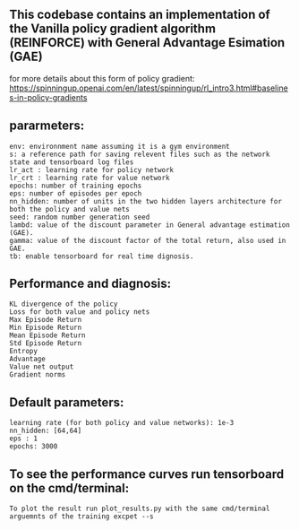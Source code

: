 ## This codebase contains an implementation of the Vanilla policy gradient algorithm (REINFORCE) with General Advantage Esimation (GAE)
for more details about this form of policy gradient: 
https://spinningup.openai.com/en/latest/spinningup/rl_intro3.html#baselines-in-policy-gradients

## pararmeters:
    env: environnment name assuming it is a gym environment
    s: a reference path for saving relevent files such as the network state and tensorboard log files
    lr_act : learning rate for policy network
    lr_crt : learning rate for value network
    epochs: number of training epochs
    eps: number of episodes per epoch
    nn_hidden: number of units in the two hidden layers architecture for both the policy and value nets
    seed: random number generation seed
    lambd: value of the discount parameter in General advantage estimation (GAE).
    gamma: value of the discount factor of the total return, also used in GAE.
    tb: enable tensorboard for real time dignosis.

## Performance and diagnosis:
    KL divergence of the policy
    Loss for both value and policy nets
    Max Episode Return
    Min Episode Return
    Mean Episode Return
    Std Episode Return
    Entropy
    Advantage
    Value net output
    Gradient norms

## Default parameters:
    learning rate (for both policy and value networks): 1e-3
    nn_hidden: [64,64]
    eps : 1
    epochs: 3000
## To see the performance curves run tensorboard on the cmd/terminal:
    To plot the result run plot_results.py with the same cmd/terminal arguemnts of the training excpet --s